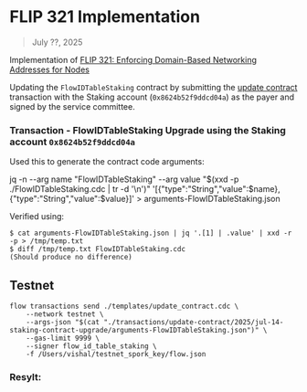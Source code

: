 # FLIP 321 Implementation

> July ??, 2025

Implementation of [FLIP 321: Enforcing Domain-Based Networking Addresses for Nodes](https://github.com/onflow/flips/blob/main/protocol/20250619-network-address-validation.md)


Updating the `FlowIDTableStaking` contract by submitting the [update contract](../../../../transactions/update-contract) transaction with the Staking account (`0x8624b52f9ddcd04a`) as the payer and signed by the service committee.

### Transaction - FlowIDTableStaking Upgrade using the Staking account `0x8624b52f9ddcd04a`

Used this to generate the contract code arguments:

jq -n --arg name "FlowIDTableStaking" --arg value "$(xxd -p ./FlowIDTableStaking.cdc  | tr -d '\n')" '[{"type":"String","value":$name},{"type":"String","value":$value}]' > arguments-FlowIDTableStaking.json

Verified using:
```
$ cat arguments-FlowIDTableStaking.json | jq '.[1] | .value' | xxd -r -p > /tmp/temp.txt
$ diff /tmp/temp.txt FlowIDTableStaking.cdc
(Should produce no difference)
```

## Testnet
```
flow transactions send ./templates/update_contract.cdc \
    --network testnet \
    --args-json "$(cat "./transactions/update-contract/2025/jul-14-staking-contract-upgrade/arguments-FlowIDTableStaking.json")" \
    --gas-limit 9999 \
    --signer flow_id_table_staking \
    -f /Users/vishal/testnet_spork_key/flow.json
```
### Resylt:
